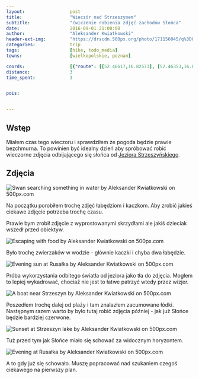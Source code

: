 ```yaml
---
layout:                 post
title:                  "Wieczór nad Strzeszynem"
subtitle:               "ćwiczenie robienia zdjęć zachodów Słońca"
date:                   2016-09-01 21:00:00
author:                 "Aleksander Kwiatkowski"
header-ext-img:         "https://drscdn.500px.org/photo/171156045/q%3D80_m%3D2000/690440e63f2fdce7cc9a8c8eaa3097ac"
categories:             trip
tags:                   [hike, todo_media]
towns:                  [wielkopolskie, poznan]

coords:                 [{"route": [[52.46617,16.82573], [52.46353,16.82502], [52.46019,16.82644]], "type": "hike"}]
distance:               3
time_spent:             3


pois:


---
```


[wiki-strzeszyn]: https://pl.wikipedia.org/wiki/Jezioro_Strzeszy%C5%84skie

Wstęp
-----

Miałem czas tego wieczoru i sprawdziłem że pogoda będzie prawie
bezchmurna. To powinien być idealny dzień aby spróbować robić wieczorne
zdjęcia odbijającego się słońca od [Jeziora Strzeszyńskiego][wiki-strzeszyn].

Zdjęcia
-------

<div class='pixels-photo'>
  <p>
    <img src='https://drscdn.500px.org/photo/171606413/m%3D900/2cc38d7ff08001f2bc5f56e12bf63587' alt='Swan searching something in water by Aleksander Kwiatkowski on 500px.com'>
  </p>
  <a href='https://500px.com/photo/171606413/swan-searching-something-in-water-by-aleksander-kwiatkowski' alt='Swan searching something in water by Aleksander Kwiatkowski on 500px.com'></a>
</div>
<script type='text/javascript' src='https://500px.com/embed.js'></script>

Na początku porobiłem trochę zdjęć łabędziom i kaczkom. Aby zrobić jakieś
ciekawe zdjęcie potrzeba trochę czasu.

Prawie bym zrobił zdjęcie z wyprostowanymi skrzydłami ale jakiś dzieciak
wszedł przed obiektyw.

<div class='pixels-photo'>
  <p>
    <img src='https://drscdn.500px.org/photo/171156821/m%3D900/6bb64800b850259f8c439320aa5bb9aa' alt='Escaping with food by Aleksander Kwiatkowski on 500px.com'>
  </p>
  <a href='https://500px.com/photo/171156821/escaping-with-food-by-aleksander-kwiatkowski' alt='Escaping with food by Aleksander Kwiatkowski on 500px.com'></a>
</div>
<script type='text/javascript' src='https://500px.com/embed.js'></script>

Było trochę zwierzaków w wodzie - głównie kaczki i chyba dwa łabędzie.

<div class='pixels-photo'>
  <p>
    <img src='https://drscdn.500px.org/photo/171155581/m%3D900/95c2fcf7ca606b51d36cd01bc71ba74c' alt='Evening sun at Rusałka by Aleksander Kwiatkowski on 500px.com'>
  </p>
  <a href='https://500px.com/photo/171155581/evening-sun-at-rusa%C5%82ka-by-aleksander-kwiatkowski' alt='Evening sun at Rusałka by Aleksander Kwiatkowski on 500px.com'></a>
</div>
<script type='text/javascript' src='https://500px.com/embed.js'></script>

Próba wykorzystania odbitego światła od jeziora jako tła do zdjęcia. Mogłem to lepiej wykadrować,
chociaż nie jest to łatwe patrzyć wtedy przez wizjer.

<div class='pixels-photo'>
  <p>
    <img src='https://drscdn.500px.org/photo/171607095/m%3D900/2d34d1103bae17a23bba5f88a4d2814b' alt='A boat near Strzeszyn by Aleksander Kwiatkowski on 500px.com'>
  </p>
  <a href='https://500px.com/photo/171607095/a-boat-near-strzeszyn-by-aleksander-kwiatkowski' alt='A boat near Strzeszyn by Aleksander Kwiatkowski on 500px.com'></a>
</div>
<script type='text/javascript' src='https://500px.com/embed.js'></script>

Poszedłem trochę dalej od plaży i tam znalazłem zacumowane łódki. Następnym
razem warto by było tutaj robić zdjęcia później - jak już Słońce będzie
bardziej czerwone.

<div class='pixels-photo'>
  <p>
    <img src='https://drscdn.500px.org/photo/170615341/m%3D900/38f7d9f7d82cd0398c3102dfcad2b72e' alt='Sunset at Strzeszyn lake by Aleksander Kwiatkowski on 500px.com'>
  </p>
  <a href='https://500px.com/photo/170615341/sunset-at-strzeszyn-lake-by-aleksander-kwiatkowski' alt='Sunset at Strzeszyn lake by Aleksander Kwiatkowski on 500px.com'></a>
</div>
<script type='text/javascript' src='https://500px.com/embed.js'></script>

Tuż przed tym jak Słońce miało się schować za widocznym horyzontem.

<div class='pixels-photo'>
  <p>
    <img src='https://drscdn.500px.org/photo/171606227/m%3D900/97c7b429c71f26efb338ae7a8418266c' alt='Evening at Rusałka by Aleksander Kwiatkowski on 500px.com'>
  </p>
  <a href='https://500px.com/photo/171606227/evening-at-rusa%C5%82ka-by-aleksander-kwiatkowski' alt='Evening at Rusałka by Aleksander Kwiatkowski on 500px.com'></a>
</div>
<script type='text/javascript' src='https://500px.com/embed.js'></script>

A to gdy już się schowało. Muszę popracować nad szukaniem czegoś ciekawego
na pierwszy plan.

